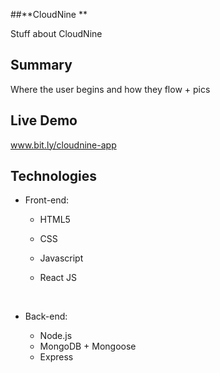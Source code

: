 ##**CloudNine ** 

Stuff about CloudNine

## Summary

Where the user begins and how they flow + pics



## Live Demo 

www.bit.ly/cloudnine-app 



## Technologies

- Front-end:

  - HTML5

  - CSS

  - Javascript

  - React JS

    ​

- Back-end:

  - Node.js
  - MongoDB + Mongoose
  - Express



